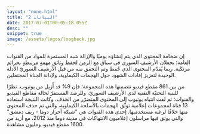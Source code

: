 ```yaml
---
layout: "none.html"
title: "البيانات 2"
date: 2017-07-01T00:05:18.055Z
desc: ""
snippet: true
image: /assets/logos/loogback.jpg
---
```

إن ضخامة المحتوى الذي يتم إنشاؤه يوميًا والإزالة شبه المستمرة للمواد من القنوات العامة؛ يجعلان الأرشيف السوري في سباق مع الزمن لحفظ وثائق مهمةٍ مرتبطةٍ بجرائم مرتكَبة. ربما يُقدّم المحتوى الذي حُفظ وتم التحقق منه من قبل الأرشيف السوريّ الأدلة الوحيدة لتعزيز إفادات الشهود حول الهجمات الكيماوية، ولإدانة الجناة المحتملين.

من بين 861 مقطع فيديو تتضمنها هذه المجموعة؛ فإن 9% قد أُزيل من يوتيوب. نظرًا للبنية التحتيّة التقنية لدى الأرشيف السوريّ، وللرصد المستمرّ لحالة مقاطع الفيديو والقنوات؛ تم لفت انتباه يوتيوب إلى المحتوى المتضرّر من الحذف، وكانت النتيجة استعادة 13 قناة لمجموعات إعلامية توثّق الهجمات بالأسلحة الكيماوية، والتي تم حذف المحتوى منها خلافًا لرغبة مستخدميها. إحدى هذه القنوات هي "شبكة أحرار دوما - ريف دمشق" والتي يوثق فيها مراسلون إعلاميون الانتهاكات في مدينة دوما منذ 2012، مع أزيد من 1600 مقطع فيديو، ومليون مشاهدة.
